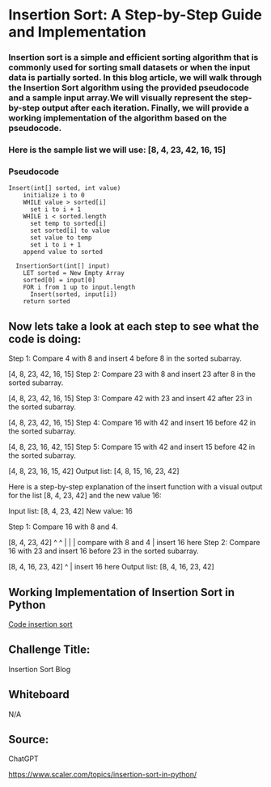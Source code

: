 # Insertion Sort: A Step-by-Step Guide and Implementation

###  Insertion sort is a simple and efficient sorting algorithm that is commonly used for sorting small datasets or when the input data is partially sorted. In this blog article, we will walk through the Insertion Sort algorithm using the provided pseudocode and a sample input array.We will visually represent the step-by-step output after each iteration. Finally, we will provide a working implementation of the algorithm based on the pseudocode.

### Here is the sample list we will use: [8, 4, 23, 42, 16, 15]

### Pseudocode

    Insert(int[] sorted, int value)
        initialize i to 0
        WHILE value > sorted[i]
          set i to i + 1
        WHILE i < sorted.length
          set temp to sorted[i]
          set sorted[i] to value
          set value to temp
          set i to i + 1
        append value to sorted

      InsertionSort(int[] input)
        LET sorted = New Empty Array
        sorted[0] = input[0]
        FOR i from 1 up to input.length
          Insert(sorted, input[i])
        return sorted

## Now lets take a look at each step to see what the code is doing:


Step 1: Compare 4 with 8 and insert 4 before 8 in the sorted subarray.


[4, 8, 23, 42, 16, 15]
Step 2: Compare 23 with 8 and insert 23 after 8 in the sorted subarray.


[4, 8, 23, 42, 16, 15]
Step 3: Compare 42 with 23 and insert 42 after 23 in the sorted subarray.


[4, 8, 23, 42, 16, 15]
Step 4: Compare 16 with 42 and insert 16 before 42 in the sorted subarray.


[4, 8, 23, 16, 42, 15]
Step 5: Compare 15 with 42 and insert 15 before 42 in the sorted subarray.


[4, 8, 23, 16, 15, 42]
Output list: [4, 8, 15, 16, 23, 42]

Here is a step-by-step explanation of the insert function with a visual output for the list [8, 4, 23, 42] and the new value 16:

Input list: [8, 4, 23, 42]
New value: 16

Step 1: Compare 16 with 8 and 4.


[8, 4, 23, 42]
    ^  ^
    |  |
    |  compare with 8 and 4
    |
    insert 16 here
Step 2: Compare 16 with 23 and insert 16 before 23 in the sorted subarray.


[8, 4, 16, 23, 42]
         ^
         |
         insert 16 here
Output list: [8, 4, 16, 23, 42]




## Working Implementation of Insertion Sort in Python

[Code insertion sort](insertion_sort.py)

## Challenge Title:
Insertion Sort Blog

## Whiteboard
N/A

## Source:
ChatGPT


https://www.scaler.com/topics/insertion-sort-in-python/
